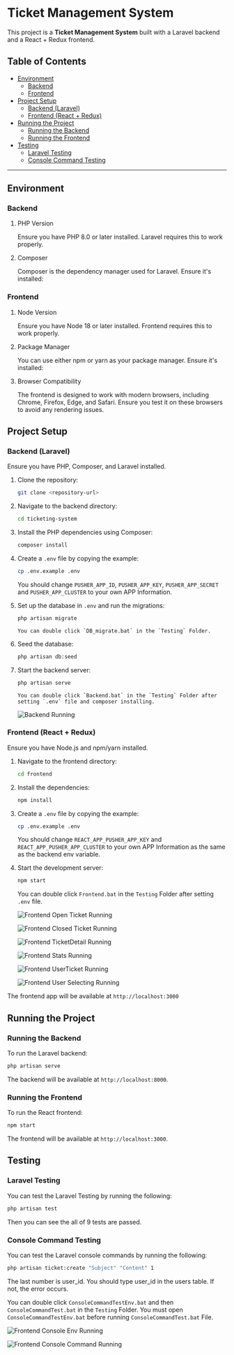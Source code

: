 # Ticket Management System

This project is a **Ticket Management System** built with a Laravel backend and a React + Redux frontend.

## Table of Contents
- [Environment](#environment)
  - [Backend](#backend)
  - [Frontend](#frontend)
- [Project Setup](#project-setup)
  - [Backend (Laravel)](#backend-laravel)
  - [Frontend (React + Redux)](#frontend-react--redux)
- [Running the Project](#running-the-project)
  - [Running the Backend](#running-the-backend)
  - [Running the Frontend](#running-the-frontend)
- [Testing](#testing)
  - [Laravel Testing](#laravel-testing)
  - [Console Command Testing](#console-command-testing)

---

## Environment

### Backend

1. PHP Version

     Ensure you have PHP 8.0 or later installed. Laravel requires this to work properly.

2. Composer

     Composer is the dependency manager used for Laravel. Ensure it's installed:

### Frontend

1. Node Version

     Ensure you have Node 18 or later installed. Frontend requires this to work properly.

2. Package Manager

     You can use either npm or yarn as your package manager. Ensure it's installed:

3. Browser Compatibility

     The frontend is designed to work with modern browsers, including Chrome, Firefox, Edge, and Safari. Ensure you test it on these browsers to avoid any rendering issues.

## Project Setup

### Backend (Laravel)

Ensure you have PHP, Composer, and Laravel installed.

1. Clone the repository:

   ```bash
   git clone <repository-url>
   ```

2. Navigate to the backend directory:

   ```bash
   cd ticketing-system
   ```
3. Install the PHP dependencies using Composer:
   ```bash
   composer install
   ```
4. Create a `.env` file by copying the example:
   ```bash
   cp .env.example .env
   ```

   You should change `PUSHER_APP_ID`, `PUSHER_APP_KEY`, `PUSHER_APP_SECRET` and `PUSHER_APP_CLUSTER` to your own APP Information.
5. Set up the database in `.env` and run the migrations:
   ```bash
   php artisan migrate
   ```

   ```
   You can double click `DB_migrate.bat` in the `Testing` Folder.
   ```
6. Seed the database:
   ```bash
   php artisan db:seed
   ```
7. Start the backend server:
   ```bash
   php artisan serve
   ```

   ```
   You can double click `Backend.bat` in the `Testing` Folder after setting `.env` file and composer installing.
   ```
   ![Backend Running](./Images/Backend.png)

### Frontend (React + Redux)
Ensure you have Node.js and npm/yarn installed.

1. Navigate to the frontend directory:
   ```bash
   cd frontend
   ```

2. Install the dependencies:
   ```bash
   npm install
   ```
3. Create a `.env` file by copying the example:
   ```bash
   cp .env.example .env
   ```

   You should change `REACT_APP_PUSHER_APP_KEY` and `REACT_APP_PUSHER_APP_CLUSTER` to your own APP Information as the same as the backend env variable.
   
5. Start the development server:
   ```bash
   npm start
   ```
   
   You can double click `Frontend.bat` in the `Testing` Folder after setting `.env` file.

   ![Frontend Open Ticket Running](./Images/Open_Ticket.png)

   ![Frontend Closed Ticket Running](./Images/Closed_Tickets.png)

   ![Frontend TicketDetail Running](./Images/Ticket_Detail.png)

   ![Frontend Stats Running](./Images/Stats.png)

   ![Frontend UserTicket Running](./Images/User_Tickets.png)

   ![Frontend User Selecting Running](./Images/User_Selecting.png)



The frontend app will be available at `http://localhost:3000`

## Running the Project

### Running the Backend
To run the Laravel backend:
   ```bash
   php artisan serve
   ```
The backend will be available at `http://localhost:8000`.

### Running the Frontend

To run the React frontend:

   ```bash
   npm start
   ```
The frontend will be available at `http://localhost:3000`.

## Testing

### Laravel Testing
   You can test the Laravel Testing by running the following:
   ```bash
   php artisan test
   ```
   Then you can see the all of 9 tests are passed.

### Console Command Testing

   You can test the Laravel console commands by running the following:

   ```bash
   php artisan ticket:create "Subject" "Content" 1
   ```
   
   The last number is user_id. You should type user_id in the users table. If not, the error occurs.

   You can double click `ConsoleCommandTestEnv.bat` and then `ConsoleCommandTest.bat` in the `Testing` Folder. You must open `ConsoleCommandTestEnv.bat` before running `ConsoleCommandTest.bat` File.

   ![Frontend Console Env Running](./Images/ConsoleEnv.png)

   ![Frontend Console Command Running](./Images/Console_Command.png)
